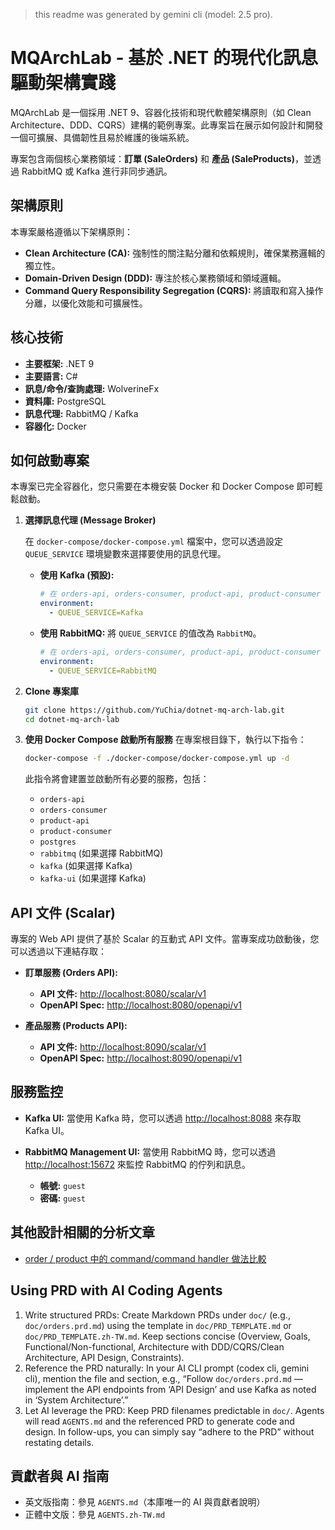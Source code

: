 > this readme was generated by gemini cli (model: 2.5 pro).

# MQArchLab - 基於 .NET 的現代化訊息驅動架構實踐

MQArchLab 是一個採用 .NET 9、容器化技術和現代軟體架構原則（如 Clean Architecture、DDD、CQRS）建構的範例專案。此專案旨在展示如何設計和開發一個可擴展、具備韌性且易於維護的後端系統。

專案包含兩個核心業務領域：**訂單 (SaleOrders)** 和 **產品 (SaleProducts)**，並透過 RabbitMQ 或 Kafka 進行非同步通訊。

## 架構原則

本專案嚴格遵循以下架構原則：

- **Clean Architecture (CA):** 強制性的關注點分離和依賴規則，確保業務邏輯的獨立性。
- **Domain-Driven Design (DDD):** 專注於核心業務領域和領域邏輯。
- **Command Query Responsibility Segregation (CQRS):** 將讀取和寫入操作分離，以優化效能和可擴展性。

## 核心技術

- **主要框架:** .NET 9
- **主要語言:** C#
- **訊息/命令/查詢處理:** WolverineFx
- **資料庫:** PostgreSQL
- **訊息代理:** RabbitMQ / Kafka
- **容器化:** Docker

## 如何啟動專案

本專案已完全容器化，您只需要在本機安裝 Docker 和 Docker Compose 即可輕鬆啟動。

1.  **選擇訊息代理 (Message Broker)**

    在 `docker-compose/docker-compose.yml` 檔案中，您可以透過設定 `QUEUE_SERVICE` 環境變數來選擇要使用的訊息代理。

    - **使用 Kafka (預設):**
      ```yaml
      # 在 orders-api, orders-consumer, product-api, product-consumer 中
      environment:
        - QUEUE_SERVICE=Kafka
      ```

    - **使用 RabbitMQ:**
      將 `QUEUE_SERVICE` 的值改為 `RabbitMQ`。
      ```yaml
      # 在 orders-api, orders-consumer, product-api, product-consumer 中
      environment:
        - QUEUE_SERVICE=RabbitMQ
      ```

2.  **Clone 專案庫**
    ```bash
    git clone https://github.com/YuChia/dotnet-mq-arch-lab.git
    cd dotnet-mq-arch-lab
    ```

3.  **使用 Docker Compose 啟動所有服務**
    在專案根目錄下，執行以下指令：
    ```bash
    docker-compose -f ./docker-compose/docker-compose.yml up -d
    ```
    此指令將會建置並啟動所有必要的服務，包括：
    - `orders-api`
    - `orders-consumer`
    - `product-api`
    - `product-consumer`
    - `postgres`
    - `rabbitmq` (如果選擇 RabbitMQ)
    - `kafka` (如果選擇 Kafka)
    - `kafka-ui` (如果選擇 Kafka)

## API 文件 (Scalar)

專案的 Web API 提供了基於 Scalar 的互動式 API 文件。當專案成功啟動後，您可以透過以下連結存取：

- **訂單服務 (Orders API):**
  - **API 文件:** [http://localhost:8080/scalar/v1](http://localhost:8080/scalar/v1)
  - **OpenAPI Spec:** [http://localhost:8080/openapi/v1](http://localhost:8080/openapi/v1)

- **產品服務 (Products API):**
  - **API 文件:** [http://localhost:8090/scalar/v1](http://localhost:8090/scalar/v1)
  - **OpenAPI Spec:** [http://localhost:8090/openapi/v1](http://localhost:8090/openapi/v1)

## 服務監控

- **Kafka UI:**
  當使用 Kafka 時，您可以透過 [http://localhost:8088](http://localhost:8088) 來存取 Kafka UI。

- **RabbitMQ Management UI:**
  當使用 RabbitMQ 時，您可以透過 [http://localhost:15672](http://localhost:15672) 來監控 RabbitMQ 的佇列和訊息。
  - **帳號:** `guest`
  - **密碼:** `guest`

## 其他設計相關的分析文章

- [order / product 中的 command/command handler 做法比較](./doc/command-handler-comparison-of-practices.md)

## Using PRD with AI Coding Agents

1. Write structured PRDs: Create Markdown PRDs under `doc/` (e.g., `doc/orders.prd.md`) using the template in `doc/PRD_TEMPLATE.md` or `doc/PRD_TEMPLATE.zh-TW.md`. Keep sections concise (Overview, Goals, Functional/Non-functional, Architecture with DDD/CQRS/Clean Architecture, API Design, Constraints).
2. Reference the PRD naturally: In your AI CLI prompt (codex cli, gemini cli), mention the file and section, e.g., “Follow `doc/orders.prd.md` — implement the API endpoints from ‘API Design’ and use Kafka as noted in ‘System Architecture’.”
3. Let AI leverage the PRD: Keep PRD filenames predictable in `doc/`. Agents will read `AGENTS.md` and the referenced PRD to generate code and design. In follow-ups, you can simply say “adhere to the PRD” without restating details.

## 貢獻者與 AI 指南

- 英文版指南：參見 `AGENTS.md`（本庫唯一的 AI 與貢獻者說明）
- 正體中文版：參見 `AGENTS.zh-TW.md`
